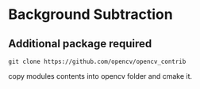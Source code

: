 # Background Subtraction

## Additional package required
```
git clone https://github.com/opencv/opencv_contrib
```
copy modules contents into opencv folder and cmake it.
